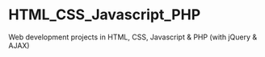 # HTML_CSS_Javascript_PHP
Web development projects in HTML, CSS, Javascript &amp; PHP (with jQuery &amp; AJAX)
